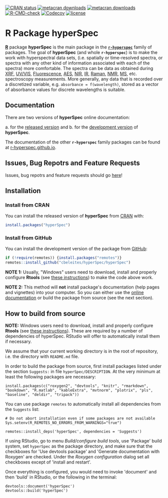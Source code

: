 
<!-- badges: start -->
[![CRAN status](https://www.r-pkg.org/badges/version-last-release/hyperSpec)](https://cran.r-project.org/package=hyperSpec)
[![metacran downloads](https://cranlogs.r-pkg.org/badges/grand-total/hyperSpec)](https://cran.r-project.org/package=hyperSpec)
[![metacran downloads](https://cranlogs.r-pkg.org/badges/hyperSpec)](https://cran.r-project.org/package=hyperSpec)
[![R-CMD-check](https://github.com/cbeleites/hyperSpec/workflows/R-CMD-check/badge.svg?branch=develop)](https://github.com/cbeleites/hyperSpec/actions)
[![Codecov](https://codecov.io/gh/cbeleites/hyperSpec/branch/develop/graph/badge.svg)](https://codecov.io/gh/cbeleites/hyperSpec?branch=develop)
[![license](https://img.shields.io/badge/license-GPL--3-blue.svg)](https://www.gnu.org/licenses/gpl-3.0.en.html)
<!-- badges: end -->

<!-- ---------------------------------------------------------------------- -->


# R Package **hyperSpec**

[**R**](https://www.r-project.org/) package **hyperSpec** is the main package in the [**`r-hyperspec`**](https://r-hyperspec.github.io/) family of packages.
The goal of **hyperSpec** (and whole **`r-hyperspec`**) is to make the work with hyperspectral data sets, (i.e. spatially or time-resolved spectra, or spectra with any other kind of information associated with each of the spectra) more comfortable.
The spectra can be data as obtained during 
[XRF](https://en.wikipedia.org/wiki/X-ray_fluorescence),
[UV/VIS](https://en.wikipedia.org/wiki/Ultraviolet%E2%80%93visible_spectroscopy), 
[Fluorescence](https://en.wikipedia.org/wiki/Fluorescence_spectroscopy),
[AES](https://en.wikipedia.org/wiki/Auger_electron_spectroscopy),
[NIR](https://en.wikipedia.org/wiki/Near-infrared_spectroscopy),
[IR](https://en.wikipedia.org/wiki/Infrared_spectroscopy), 
[Raman](https://en.wikipedia.org/wiki/Raman_spectroscopy), 
[NMR](https://en.wikipedia.org/wiki/Nuclear_magnetic_resonance_spectroscopy), 
[MS](https://en.wikipedia.org/wiki/Mass_spectrometry),
etc. spectroscopy measurements.
More generally, any data that is recorded over a discretized variable, e.g. `absorbance = f(wavelength)`, stored as a vector of absorbance values for discrete wavelengths is suitable.


<!-- ---------------------------------------------------------------------- -->

## Documentation

There are two versions of **hyperSpec** online documentation:

a. for the [released version](https://cbeleites.github.io/hyperSpec/) and
b. for the [development version](https://cbeleites.github.io/hyperSpec/dev/) of **hyperSpec**.

The documentation of the other **`r-hyperspec`** family packages can be found at [r-hyperspec.github.io](https://r-hyperspec.github.io/).

<!-- ---------------------------------------------------------------------- -->

## Issues, Bug Repotrs and Feature Requests

Issues, bug repotrs and feature requests should go [here](https://github.com/cbeleites/hyperSpec/issues)!
<!-- ---------------------------------------------------------------------- -->

## Installation

### Install from CRAN

You can install the released version of **hyperSpec** from [CRAN](https://cran.r-project.org/package=hyperSpec) with:

```r
install.packages("hyperSpec")
```


### Install from GitHub

You can install the development version of the package from [GitHub](https://github.com/cbeleites/hyperSpec):

```r 
if (!require(remotes)) {install.packages("remotes")}
remotes::install_github("cbeleites/hyperSpec/hyperSpec")
```

**NOTE 1:**
Usually, "Windows" users need to download, install and properly configure **Rtools** (see [these instructions](https://cran.r-project.org/bin/windows/Rtools/)) to make the code above work.

**NOTE 2:** 
This method will **not** install package's documentation (help pages and vignettes) into your computer.
So you can either use the [online documentation](https://cbeleites.github.io/hyperSpec/dev/) or build the package from source (see the next section).


## How to build from source

**NOTE:** Windows users need to download, install and properly configure **Rtools** (see [these instructions](https://cran.r-project.org/bin/windows/Rtools/)). These are required by a number of dependencies of hyperSpec. RStudio will offer to automatically install them if necessary.

We assume that your current working directory is in the root of repository, i.e. the directory with `README.md` file.

In order to build the package from source, first install packages listed under the section `Suggests:` in file `hyperSpec/DESCRIPTION`. At the very minimum at least the following packages are necessary:

```
install.packages(c("roxygen2", "devtools", "knitr", "rmarkdown", "bookdown", "R.matlab", "kableExtra", "mvtnorm", "plotrix", "pls", "baseline", "deldir", "tripack"))
```

You can use package `remotes` to automatically install all dependencies from the `Suggests` list:

```
# Do not abort installation even if some packages are not available
Sys.setenv(R_REMOTES_NO_ERRORS_FROM_WARNINGS="true")

remotes::install_deps('hyperSpec', dependencies = 'Suggests')
```

If using RStudio, go to menu *Build/configure build tools*, use 'Package' build system, set `hyperSpec` as the package directory, and make sure that the checkboxes for 'Use devtools package' and 'Generate documentation with Roxygen' are checked. Under the *Roxygen configuration* dialog set all checkboxes except of 'install and restart'.

Once everything is configured, you would need to invoke 'document' and then 'build' in RStudio, or the following in the terminal:

```
devtools::document('hyperSpec')
devtools::build('hyperSpec')
```
